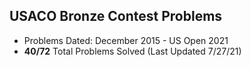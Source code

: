 ## USACO Bronze Contest Problems

- Problems Dated: December 2015 - US Open 2021 
- **40/72** Total Problems Solved (Last Updated 7/27/21)

